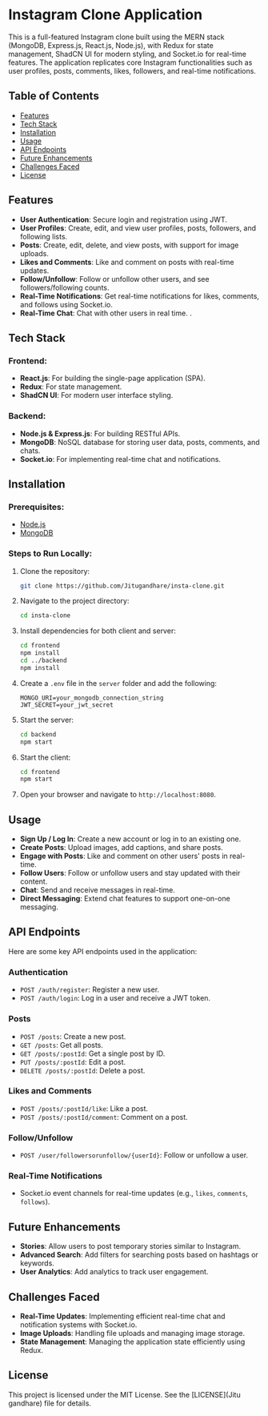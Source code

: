 # Instagram Clone Application

This is a full-featured Instagram clone built using the MERN stack (MongoDB, Express.js, React.js, Node.js), with Redux for state management, ShadCN UI for modern styling, and Socket.io for real-time features. The application replicates core Instagram functionalities such as user profiles, posts, comments, likes, followers, and real-time notifications.

## Table of Contents
- [Features](#features)
- [Tech Stack](#tech-stack)
- [Installation](#installation)
- [Usage](#usage)
- [API Endpoints](#api-endpoints)
- [Future Enhancements](#future-enhancements)
- [Challenges Faced](#challenges-faced)
- [License](#license)

## Features

- **User Authentication**: Secure login and registration using JWT.
- **User Profiles**: Create, edit, and view user profiles, posts, followers, and following lists.
- **Posts**: Create, edit, delete, and view posts, with support for image uploads.
- **Likes and Comments**: Like and comment on posts with real-time updates.
- **Follow/Unfollow**: Follow or unfollow other users, and see followers/following counts.
- **Real-Time Notifications**: Get real-time notifications for likes, comments, and follows using Socket.io.
- **Real-Time Chat**: Chat with other users in real time.
.

## Tech Stack

### Frontend:
- **React.js**: For building the single-page application (SPA).
- **Redux**: For state management.
- **ShadCN UI**: For modern user interface styling.

### Backend:
- **Node.js & Express.js**: For building RESTful APIs.
- **MongoDB**: NoSQL database for storing user data, posts, comments, and chats.
- **Socket.io**: For implementing real-time chat and notifications.

## Installation

### Prerequisites:
- [Node.js](https://nodejs.org/)
- [MongoDB](https://www.mongodb.com/try/download/community)

### Steps to Run Locally:

1. Clone the repository:
    ```bash
    git clone https://github.com/Jitugandhare/insta-clone.git
    ```

2. Navigate to the project directory:
    ```bash
    cd insta-clone
    ```

3. Install dependencies for both client and server:
    ```bash
    cd frontend
    npm install
    cd ../backend
    npm install
    ```

4. Create a `.env` file in the `server` folder and add the following:
    ```
    MONGO_URI=your_mongodb_connection_string
    JWT_SECRET=your_jwt_secret
    ```

5. Start the server:
    ```bash
    cd backend
    npm start
    ```

6. Start the client:
    ```bash
    cd frontend
    npm start
    ```

7. Open your browser and navigate to `http://localhost:8080`.

## Usage

- **Sign Up / Log In**: Create a new account or log in to an existing one.
- **Create Posts**: Upload images, add captions, and share posts.
- **Engage with Posts**: Like and comment on other users' posts in real-time.
- **Follow Users**: Follow or unfollow users and stay updated with their content.
- **Chat**: Send and receive messages in real-time.
 - **Direct Messaging**: Extend chat features to support one-on-one messaging.

## API Endpoints

Here are some key API endpoints used in the application:

### Authentication
- `POST /auth/register`: Register a new user.
- `POST /auth/login`: Log in a user and receive a JWT token.



### Posts
- `POST /posts`: Create a new post.
- `GET /posts`: Get all posts.
- `GET /posts/:postId`: Get a single post by ID.
- `PUT /posts/:postId`: Edit a post.
- `DELETE /posts/:postId`: Delete a post.

### Likes and Comments
- `POST /posts/:postId/like`: Like a post.
- `POST /posts/:postId/comment`: Comment on a post.

### Follow/Unfollow
- `POST /user/followersorunfollow/{userId}`: Follow or unfollow a user.

### Real-Time Notifications
- Socket.io event channels for real-time updates (e.g., `likes`, `comments`, `follows`).

## Future Enhancements


- **Stories**: Allow users to post temporary stories similar to Instagram.
- **Advanced Search**: Add filters for searching posts based on hashtags or keywords.
- **User Analytics**: Add analytics to track user engagement.

## Challenges Faced

- **Real-Time Updates**: Implementing efficient real-time chat and notification systems with Socket.io.
- **Image Uploads**: Handling file uploads and managing image storage.
- **State Management**: Managing the application state efficiently using Redux.

## License

This project is licensed under the MIT License. See the [LICENSE](Jitu gandhare) file for details.

